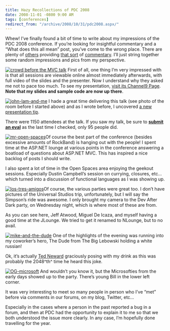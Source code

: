 ```yaml
---
title: Hazy Recollections of PDC 2008
date: 2008-11-01 -0800 9:00 AM
tags: [conferences]
redirect_from: "/archive/2008/10/31/pdc2008.aspx/"
---
```


Whew! I’ve finally found a bit of time to write about my impressions of
the PDC 2008 conference. If you’re looking for insightful commentary and
a “What does this all mean” post, you’ve come to the wrong place. There
are plenty of
[others](http://blogs.tedneward.com/2008/11/01/Thoughts+Of+A+PDC+2008+Gone+By.aspx "Thoughts of a PDC")
providing [that
sort](http://arstechnica.com/news.ars/post/20081101-the-week-in-microsoft-pdc-pdc-and-pdc.html)
of
[commentary](http://channel9.msdn.com/pdc2008/PC21/ "Never underestimate Microsoft's ability to turn a corner").
I’ll just string together some random impressions and pics from my
perspective.

[![crowd before the MVC
talk](https://haacked.com/images/haacked_com/WindowsLiveWriter/PDC2008RecoveryProgram_D759/crowd-before-the-mvc-talk_thumb.jpg "crowd before the MVC talk")](https://haacked.com/images/haacked_com/WindowsLiveWriter/PDC2008RecoveryProgram_D759/crowd-before-the-mvc-talk.jpg)
First of all, one thing I’m very impressed with is that all sessions are
viewable online almost immediately afterwards, with full video of the
slides and the presenter. Now I understand why they asked me not to pace
too much. To see my presentation, [visit its Channel9
Page](http://channel9.msdn.com/pdc2008/PC21/ "ASP.NET MVC Talk"). **Note
that my slides and sample code are now up there**.

[![john-lam-and-me](https://haacked.com/images/haacked_com/WindowsLiveWriter/PDC2008RecoveryProgram_D759/john-lam-and-me_thumb.jpg "john-lam-and-me")](https://haacked.com/images/haacked_com/WindowsLiveWriter/PDC2008RecoveryProgram_D759/john-lam-and-me.jpg)
I hade a great time delivering this talk (see photo of the room before I
started above) and as I wrote before, I uncovered [a new presentation
tip](https://haacked.com/archive/2008/10/28/hot-new-presentation-tip.aspx "Hot new presentation tip").

There were 1150 attendees at the talk. If you saw my talk, be sure to
[**submit an
eval**](https://sessions.microsoftpdc.com/wizard/eval_session/wp1.aspx?objectid=1a28169e-1e5d-4c50-9ac8-007e4a2d98c9 "Submit ASP.NET MVC Eval")
as the last time I checked, only 95 people did.

[![mr-open-spaces](https://haacked.com/images/haacked_com/WindowsLiveWriter/PDC2008RecoveryProgram_D759/mr-open-spaces_thumb.jpg "mr-open-spaces")](https://haacked.com/images/haacked_com/WindowsLiveWriter/PDC2008RecoveryProgram_D759/mr-open-spaces.jpg)Of
course the best part of the conference (besides excessive amounts of
RockBand) is hanging out with the people! I spent time at the ASP.NET
lounge at various points in the conference answering a boatload of
questions about ASP.NET MVC. This has inspired a nice backlog of posts I
should write.

I also spent a lot of time in the Open Spaces area enjoying the geekout
sessions. Especially Dustin Campbell’s session on currying, closures,
etc… which turned into a discussion of functional languages as I was
showing up.

[![los-tres-amigos](https://haacked.com/images/haacked_com/WindowsLiveWriter/PDC2008RecoveryProgram_D759/los-tres-amigos_thumb.jpg "los-tres-amigos")](https://haacked.com/images/haacked_com/WindowsLiveWriter/PDC2008RecoveryProgram_D759/los-tres-amigos.jpg)Of
course, the various parties were great too. I don’t have pictures of the
Universal Studios trip, unfortunately, but I will say the Simpson’s ride
was awesome. I only brought my camera to the Dev After Dark party, on
Wednesday night, which is where most of these are from.

As you can see here, Jeff Atwood, Miguel De Icaza, and myself having a
good time at the JLounge. We tried to get it renamed to NLounge, but to
no avail.

[![mike-and-the-dude](https://haacked.com/images/haacked_com/WindowsLiveWriter/PDC2008RecoveryProgram_D759/mike-and-the-dude_thumb.jpg "mike-and-the-dude")](https://haacked.com/images/haacked_com/WindowsLiveWriter/PDC2008RecoveryProgram_D759/mike-and-the-dude.jpg)
One of the highlights of the evening was running into my coworker’s
hero, The Dude from The Big Lebowski holding a white russian!

Ok, it’s actually [Ted Neward](http://blogs.tedneward.com/ "Ted Neward")
graciously posing with my drink as this was probably the 2048^th^ time
he heard this joke.

[![OG-microsoft](https://haacked.com/images/haacked_com/WindowsLiveWriter/PDC2008RecoveryProgram_D759/OG-microsoft_thumb.jpg "OG-microsoft")](https://haacked.com/images/haacked_com/WindowsLiveWriter/PDC2008RecoveryProgram_D759/OG-microsoft.jpg)
And wouldn’t you know it, but the Microsofties from the early days
showed up to the party. There’s young Bill in the lower left corner.

It was very interesting to meet so many people in person who I’ve “met”
before via comments in our forums, on my blog, Twitter, etc…

Especially in the cases where a person in the past reported a bug in a
forum, and then at PDC had the opportunity to explain it to me so that
we both understood the issue more clearly. In any case, I’m hopefully
done travelling for the year.

